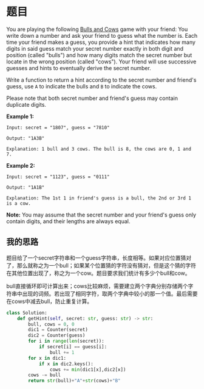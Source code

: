 # 题目

You are playing the following [Bulls and Cows](https://en.wikipedia.org/wiki/Bulls_and_Cows) game with your friend: You write down a number and ask your friend to guess what the number is. Each time your friend makes a guess, you provide a hint that indicates how many digits in said guess match your secret number exactly in both digit and position (called "bulls") and how many digits match the secret number but locate in the wrong position (called "cows"). Your friend will use successive guesses and hints to eventually derive the secret number.

Write a function to return a hint according to the secret number and friend's guess, use `A` to indicate the bulls and `B` to indicate the cows. 

Please note that both secret number and friend's guess may contain duplicate digits.

**Example 1:**

```
Input: secret = "1807", guess = "7810"

Output: "1A3B"

Explanation: 1 bull and 3 cows. The bull is 8, the cows are 0, 1 and 7.
```

**Example 2:**

```
Input: secret = "1123", guess = "0111"

Output: "1A1B"

Explanation: The 1st 1 in friend's guess is a bull, the 2nd or 3rd 1 is a cow.
```

**Note:** You may assume that the secret number and your friend's guess only contain digits, and their lengths are always equal.

## 我的思路

题目给了一个secret字符串和一个guess字符串，长度相等。如果对应位置猜对了，那么就称之为一个bull；如果某个位置猜的字符没有猜对，但是这个猜的字符在其他位置出现了，称之为一个cow。题目要求我们统计有多少个bull和cow。

bull直接循环即可计算出来；cows比较麻烦，需要建立两个字典分别存储两个字符串中出现的词频。若出现了相同字符，取两个字典中较小的那一个值。最后需要在cows中减去bull，防止重复计算。

```python
class Solution:
    def getHint(self, secret: str, guess: str) -> str:
        bull, cows = 0, 0
        dic1 = Counter(secret)
        dic2 = Counter(guess)
        for i in range(len(secret)):
            if secret[i] == guess[i]:
                bull += 1
        for x in dic1:
            if x in dic2.keys():
                cows += min(dic1[x],dic2[x])
        cows -= bull
        return str(bull)+"A"+str(cows)+"B"
                
                
```

